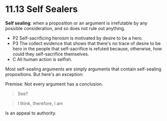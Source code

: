 # 11.13 Self Sealers

**Self sealing**: when a proposition or an argument is irrefutable by any possible consideration, and so does not rule out anything.

- P2 Self-sacrificing heroism is motivated by desire to be a hero.
- P3 The collect evidence that shows that there's no trace of desire to be hero in the people that self-sacrifice is refuted because, otherwise, how could they self-sacrifice themselves.
- C All human action is selfish.

Most self-sealing arguments are simply arguments that contain self-sealing propositions. But here's an exception:

Premise: Not every argument has a conclusion.
> See?


> I think, therefore, I am 

Is an appeal to authority.

